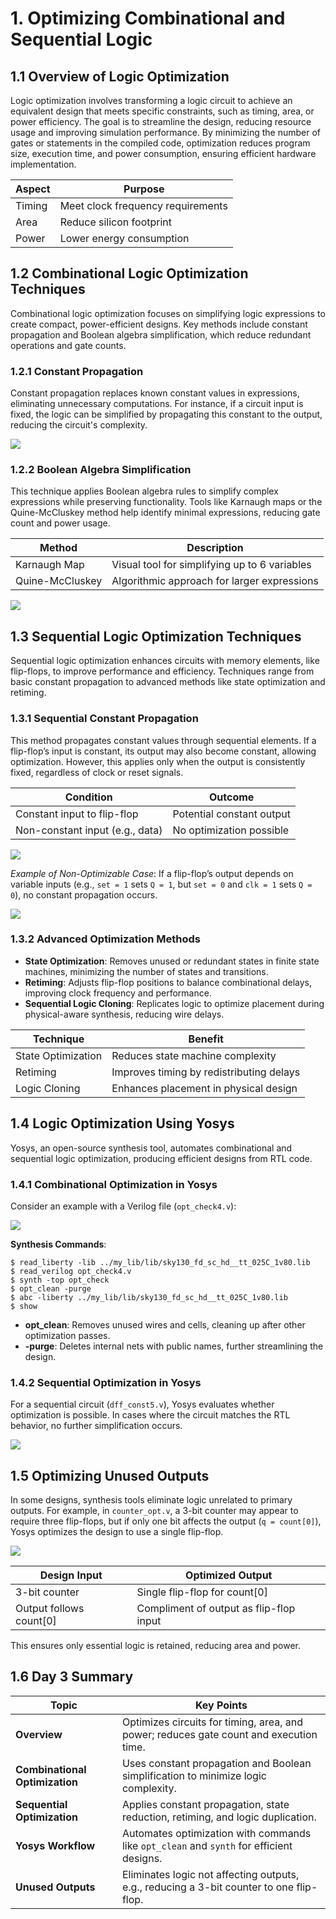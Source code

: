 # 1. Optimizing Combinational and Sequential Logic
## 1.1 Overview of Logic Optimization
Logic optimization involves transforming a logic circuit to achieve an equivalent design that meets specific constraints, such as timing, area, or power efficiency. The goal is to streamline the design, reducing resource usage and improving simulation performance. By minimizing the number of gates or statements in the compiled code, optimization reduces program size, execution time, and power consumption, ensuring efficient hardware implementation.

| **Aspect**         | **Purpose**                              |
|--------------------|------------------------------------------|
| Timing             | Meet clock frequency requirements        |
| Area               | Reduce silicon footprint                 |
| Power              | Lower energy consumption                 |

## 1.2 Combinational Logic Optimization Techniques
Combinational logic optimization focuses on simplifying logic expressions to create compact, power-efficient designs. Key methods include constant propagation and Boolean algebra simplification, which reduce redundant operations and gate counts.

### 1.2.1 Constant Propagation
Constant propagation replaces known constant values in expressions, eliminating unnecessary computations. For instance, if a circuit input is fixed, the logic can be simplified by propagating this constant to the output, reducing the circuit's complexity.

![](DAY_3/Constant_propagation_opt.png)

### 1.2.2 Boolean Algebra Simplification
This technique applies Boolean algebra rules to simplify complex expressions while preserving functionality. Tools like Karnaugh maps or the Quine-McCluskey method help identify minimal expressions, reducing gate count and power usage.

| **Method**            | **Description**                              |
|-----------------------|----------------------------------------------|
| Karnaugh Map          | Visual tool for simplifying up to 6 variables |
| Quine-McCluskey       | Algorithmic approach for larger expressions   |

![](DAY_3/Boolean_logic_optimization.png)

## 1.3 Sequential Logic Optimization Techniques
Sequential logic optimization enhances circuits with memory elements, like flip-flops, to improve performance and efficiency. Techniques range from basic constant propagation to advanced methods like state optimization and retiming.

### 1.3.1 Sequential Constant Propagation
This method propagates constant values through sequential elements. If a flip-flop’s input is constant, its output may also become constant, allowing optimization. However, this applies only when the output is consistently fixed, regardless of clock or reset signals.

| **Condition**                 | **Outcome**                          |
|-------------------------------|--------------------------------------|
| Constant input to flip-flop    | Potential constant output           |
| Non-constant input (e.g., data) | No optimization possible            |

![](DAY_3/Sequential_Constant_propagation_opt.png)

*Example of Non-Optimizable Case*: If a flip-flop’s output depends on variable inputs (e.g., `set = 1` sets `Q = 1`, but `set = 0` and `clk = 1` sets `Q = 0`), no constant propagation occurs.

![](DAY_3/Sequential_Constant_NO_propagation_.png)

### 1.3.2 Advanced Optimization Methods
- **State Optimization**: Removes unused or redundant states in finite state machines, minimizing the number of states and transitions.
- **Retiming**: Adjusts flip-flop positions to balance combinational delays, improving clock frequency and performance.
- **Sequential Logic Cloning**: Replicates logic to optimize placement during physical-aware synthesis, reducing wire delays.

| **Technique**         | **Benefit**                              |
|-----------------------|------------------------------------------|
| State Optimization    | Reduces state machine complexity         |
| Retiming              | Improves timing by redistributing delays |
| Logic Cloning         | Enhances placement in physical design    |

## 1.4 Logic Optimization Using Yosys
Yosys, an open-source synthesis tool, automates combinational and sequential logic optimization, producing efficient designs from RTL code.

### 1.4.1 Combinational Optimization in Yosys
Consider an example with a Verilog file (`opt_check4.v`):

![](DAY_3/Comb_yosys_opt.png)

**Synthesis Commands**:
```
$ read_liberty -lib ../my_lib/lib/sky130_fd_sc_hd__tt_025C_1v80.lib
$ read_verilog opt_check4.v
$ synth -top opt_check
$ opt_clean -purge
$ abc -liberty ../my_lib/lib/sky130_fd_sc_hd__tt_025C_1v80.lib
$ show
```

- **opt_clean**: Removes unused wires and cells, cleaning up after other optimization passes.
- **-purge**: Deletes internal nets with public names, further streamlining the design.

### 1.4.2 Sequential Optimization in Yosys
For a sequential circuit (`dff_const5.v`), Yosys evaluates whether optimization is possible. In cases where the circuit matches the RTL behavior, no further simplification occurs.

![](DAY_3/Sequential_yosys_opt.png)

## 1.5 Optimizing Unused Outputs
In some designs, synthesis tools eliminate logic unrelated to primary outputs. For example, in `counter_opt.v`, a 3-bit counter may appear to require three flip-flops, but if only one bit affects the output (`q = count[0]`), Yosys optimizes the design to use a single flip-flop.

![](DAY_3/Sequential_unused_output_opt.png)

| **Design Input**      | **Optimized Output**                     |
|-----------------------|------------------------------------------|
| 3-bit counter         | Single flip-flop for count[0]            |
| Output follows count[0] | Compliment of output as flip-flop input |

This ensures only essential logic is retained, reducing area and power.

## 1.6 Day 3 Summary
| **Topic**                     | **Key Points**                                                                 |
|-------------------------------|--------------------------------------------------------------------------------|
| **Overview**                  | Optimizes circuits for timing, area, and power; reduces gate count and execution time. |
| **Combinational Optimization** | Uses constant propagation and Boolean simplification to minimize logic complexity. |
| **Sequential Optimization**   | Applies constant propagation, state reduction, retiming, and logic duplication.   |
| **Yosys Workflow**            | Automates optimization with commands like `opt_clean` and `synth` for efficient designs. |
| **Unused Outputs**            | Eliminates logic not affecting outputs, e.g., reducing a 3-bit counter to one flip-flop. |

